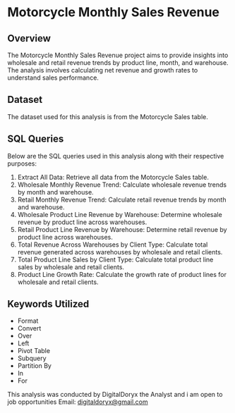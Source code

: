 # Motorcycle Monthly Sales Revenue

## Overview
The Motorcycle Monthly Sales Revenue project aims to provide insights into wholesale and retail revenue trends by product line, month, and warehouse. The analysis involves calculating net revenue and growth rates to understand sales performance.

## Dataset
The dataset used for this analysis is from the Motorcycle Sales table.

## SQL Queries
Below are the SQL queries used in this analysis along with their respective purposes:

1. Extract All Data: Retrieve all data from the Motorcycle Sales table.
2. Wholesale Monthly Revenue Trend: Calculate wholesale revenue trends by month and warehouse.
3. Retail Monthly Revenue Trend: Calculate retail revenue trends by month and warehouse.
4. Wholesale Product Line Revenue by Warehouse: Determine wholesale revenue by product line across warehouses.
5. Retail Product Line Revenue by Warehouse: Determine retail revenue by product line across warehouses.
6. Total Revenue Across Warehouses by Client Type: Calculate total revenue generated across warehouses by wholesale and retail clients.
7. Total Product Line Sales by Client Type: Calculate total product line sales by wholesale and retail clients.
8. Product Line Growth Rate: Calculate the growth rate of product lines for wholesale and retail clients.

## Keywords Utilized
- Format
- Convert
- Over
- Left
- Pivot Table
- Subquery
- Partition By
- In
- For

This analysis was conducted by DigitalDoryx the Analyst and i am open to job opportunities
Email: digitaldoryx@gmail.com

